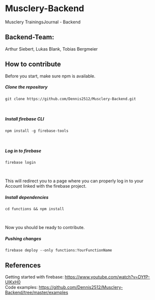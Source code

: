 # Musclery-Backend

Musclery TrainingsJournal - Backend

## Backend-Team:

Arthur Siebert, Lukas Blank, Tobias Bergmeier

## How to contribute

Before you start, make sure npm is available. <br>

##### Clone the repository

<pre><code>git clone https://github.com/Dennis2512/Musclery-Backend.git </pre></code><br>

##### Install firebase CLI

<pre><code>npm install -g firebase-tools</pre></code><br>

##### Log in to firebase

<pre><code>firebase login</pre></code><br>

This will redirect you to a page where you can properly log in to your Account linked with the firebase project.

##### Install dependencies

<pre><code>cd functions && npm install</pre></code><br>
Now you should be ready to contribute.

##### Pushing changes

<pre><code>firebase deploy --only functions:YourFunctionName</pre></code>

## References

Getting started with firebase: https://www.youtube.com/watch?v=DYfP-UIKxH0 </br>
Code examples: https://github.com/Dennis2512/Musclery-Backend/tree/master/examples
